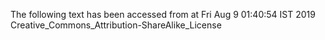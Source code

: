 The following text has been accessed from at Fri Aug 9 01:40:54 IST 2019
Creative_Commons_Attribution-ShareAlike_License
